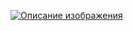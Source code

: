 [![Описание изображения]([путь_к_изображению](https://media.discordapp.net/attachments/1070349705453772981/1119954614792507412/image.png)https://media.discordapp.net/attachments/1070349705453772981/1119954614792507412/image.png)]([ссылка](https://t.me/Quist_crypto)https://t.me/Quist_crypto)
